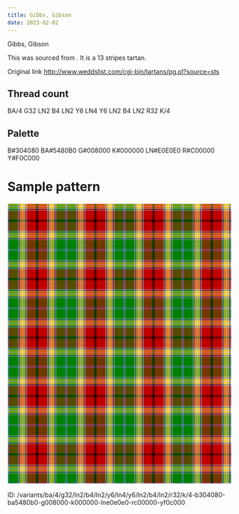 ```yaml
---
title: Gibbs, Gibson
date: 2023-02-02
---
```

Gibbs, Gibson

This was sourced from <no value>.  It is a 13 stripes tartan.

Original link http://www.weddslist.com/cgi-bin/tartans/pg.pl?source=sts

## Thread count
BA/4 G32 LN2 B4 LN2 Y6 LN4 Y6 LN2 B4 LN2 R32 K/4

## Palette
B#304080 BA#5480B0 G#008000 K#000000 LN#E0E0E0 R#C00000 Y#F0C000

# Sample pattern

![Tartan detail](tartan.png "BA/4 G32 LN2 B4 LN2 Y6 LN4 Y6 LN2 B4 LN2 R32 K/4 tartan")

ID: /variants/ba/4/g32/ln2/b4/ln2/y6/ln4/y6/ln2/b4/ln2/r32/k/4-b304080-ba5480b0-g008000-k000000-lne0e0e0-rc00000-yf0c000